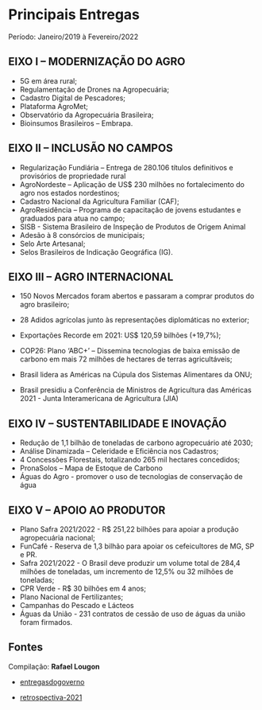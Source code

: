 
# Principais Entregas

Período: Janeiro/2019 à Fevereiro/2022
## EIXO I – MODERNIZAÇÃO DO AGRO

  - 5G em área rural;
  - Regulamentação de Drones na Agropecuária;
  - Cadastro Digital de Pescadores;
  - Plataforma AgroMet;
  - Observatório da Agropecuária Brasileira;
  - Bioinsumos Brasileiros – Embrapa.

## EIXO II – INCLUSÃO NO CAMPOS

  - Regularização Fundiária – Entrega de 280.106 títulos definitivos e provisórios de propriedade rural
  - AgroNordeste – Aplicação de US$ 230 milhões no fortalecimento do agro nos estados nordestinos;
  - Cadastro Nacional da Agricultura Familiar (CAF);
  - AgroResidência – Programa de capacitação de jovens estudantes e graduados para atua no campo;
  - SISB - Sistema Brasileiro de Inspeção de Produtos de Origem Animal
  - Adesão à 8 consórcios de municipais;
  - Selo Arte Artesanal;
  - Selos Brasileiros de Indicação Geográfica (IG).


## EIXO III – AGRO INTERNACIONAL

  - 150 Novos Mercados foram abertos e passaram a comprar produtos do agro brasileiro;
  - 28 Adidos agrícolas junto às representações diplomáticas no exterior;

  - Exportações Recorde em 2021: US$ 120,59 bilhões (+19,7%);

  - COP26: Plano ‘ABC+’ – Dissemina tecnologias de baixa emissão de carbono em mais 72 milhões de hectares de terras agricultáveis;

  - Brasil lidera as Américas na Cúpula dos Sistemas Alimentares da ONU;

  - Brasil presidiu a Conferência de Ministros de Agricultura das Américas 2021 - Junta Interamericana de Agricultura (JIA)

## EIXO IV – SUSTENTABILIDADE E INOVAÇÃO


  - Redução de 1,1 bilhão de toneladas de carbono agropecuário até 2030;
  - Análise Dinamizada – Celeridade e Eficiência nos Cadastros;
  - 4 Concessões Florestais, totalizando 265 mil hectares concedidos;
  - PronaSolos – Mapa de Estoque de Carbono
  - Águas do Agro - promover o uso de tecnologias de conservação de água

## EIXO V – APOIO AO PRODUTOR

  - Plano Safra 2021/2022 - R$ 251,22 bilhões para apoiar a produção agropecuária nacional;
  - FunCafé - Reserva de 1,3 bilhão para apoiar os cefeicultores de MG, SP e PR.
  - Safra 2021/2022 - O Brasil deve produzir um volume total de 284,4 milhões de toneladas, um incremento de 12,5% ou 32 milhões de toneladas;
  - CPR Verde - R$ 30 bilhões em 4 anos;
  - Plano Nacional de Fertilizantes;
  - Campanhas do Pescado e Lácteos
  - Águas da União - 231 contratos de cessão de uso de águas da união foram firmados.


## Fontes

Compilação: **Rafael Lougon**

 - [entregasdogoverno](https://www.entregasdogoverno.com/2022/02/ministerio-da-agricultura-principais_27.html)

 - [retrospectiva-2021](https://www.gov.br/agricultura/pt-br/campanhas/retrospectiva-2021) 